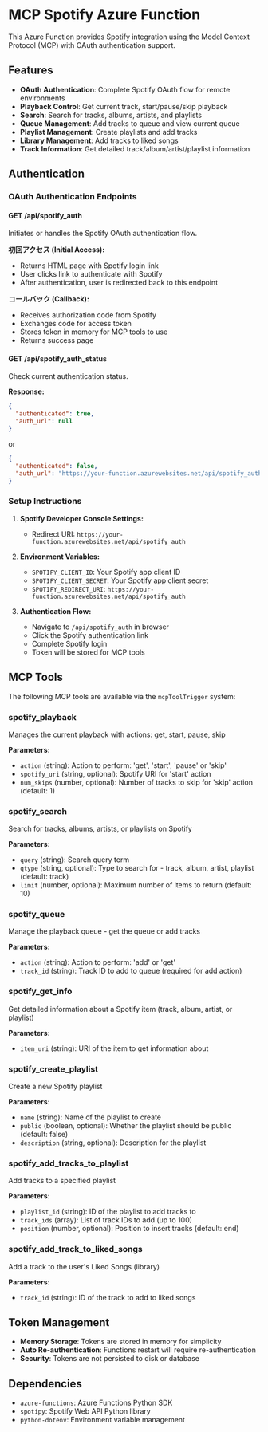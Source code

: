 # MCP Spotify Azure Function

This Azure Function provides Spotify integration using the Model Context Protocol (MCP) with OAuth authentication support.

## Features

- **OAuth Authentication**: Complete Spotify OAuth flow for remote environments
- **Playback Control**: Get current track, start/pause/skip playback
- **Search**: Search for tracks, albums, artists, and playlists
- **Queue Management**: Add tracks to queue and view current queue
- **Playlist Management**: Create playlists and add tracks
- **Library Management**: Add tracks to liked songs
- **Track Information**: Get detailed track/album/artist/playlist information

## Authentication

### OAuth Authentication Endpoints

#### GET /api/spotify_auth
Initiates or handles the Spotify OAuth authentication flow.

**初回アクセス (Initial Access):**
- Returns HTML page with Spotify login link
- User clicks link to authenticate with Spotify
- After authentication, user is redirected back to this endpoint

**コールバック (Callback):**
- Receives authorization code from Spotify
- Exchanges code for access token
- Stores token in memory for MCP tools to use
- Returns success page

#### GET /api/spotify_auth_status
Check current authentication status.

**Response:**
```json
{
  "authenticated": true,
  "auth_url": null
}
```

or

```json
{
  "authenticated": false,
  "auth_url": "https://your-function.azurewebsites.net/api/spotify_auth"
}
```

### Setup Instructions

1. **Spotify Developer Console Settings:**
   - Redirect URI: `https://your-function.azurewebsites.net/api/spotify_auth`
   
2. **Environment Variables:**
   - `SPOTIFY_CLIENT_ID`: Your Spotify app client ID
   - `SPOTIFY_CLIENT_SECRET`: Your Spotify app client secret  
   - `SPOTIFY_REDIRECT_URI`: `https://your-function.azurewebsites.net/api/spotify_auth`

3. **Authentication Flow:**
   - Navigate to `/api/spotify_auth` in browser
   - Click the Spotify authentication link
   - Complete Spotify login
   - Token will be stored for MCP tools

## MCP Tools

The following MCP tools are available via the `mcpToolTrigger` system:

### spotify_playback
Manages the current playback with actions: get, start, pause, skip

**Parameters:**
- `action` (string): Action to perform: 'get', 'start', 'pause' or 'skip'
- `spotify_uri` (string, optional): Spotify URI for 'start' action
- `num_skips` (number, optional): Number of tracks to skip for 'skip' action (default: 1)

### spotify_search
Search for tracks, albums, artists, or playlists on Spotify

**Parameters:**
- `query` (string): Search query term
- `qtype` (string, optional): Type to search for - track, album, artist, playlist (default: track)
- `limit` (number, optional): Maximum number of items to return (default: 10)

### spotify_queue
Manage the playback queue - get the queue or add tracks

**Parameters:**
- `action` (string): Action to perform: 'add' or 'get'
- `track_id` (string): Track ID to add to queue (required for add action)

### spotify_get_info
Get detailed information about a Spotify item (track, album, artist, or playlist)

**Parameters:**
- `item_uri` (string): URI of the item to get information about

### spotify_create_playlist
Create a new Spotify playlist

**Parameters:**
- `name` (string): Name of the playlist to create
- `public` (boolean, optional): Whether the playlist should be public (default: false)
- `description` (string, optional): Description for the playlist

### spotify_add_tracks_to_playlist
Add tracks to a specified playlist

**Parameters:**
- `playlist_id` (string): ID of the playlist to add tracks to
- `track_ids` (array): List of track IDs to add (up to 100)
- `position` (number, optional): Position to insert tracks (default: end)

### spotify_add_track_to_liked_songs
Add a track to the user's Liked Songs (library)

**Parameters:**
- `track_id` (string): ID of the track to add to liked songs

## Token Management

- **Memory Storage**: Tokens are stored in memory for simplicity
- **Auto Re-authentication**: Functions restart will require re-authentication
- **Security**: Tokens are not persisted to disk or database

## Dependencies

- `azure-functions`: Azure Functions Python SDK
- `spotipy`: Spotify Web API Python library
- `python-dotenv`: Environment variable management
